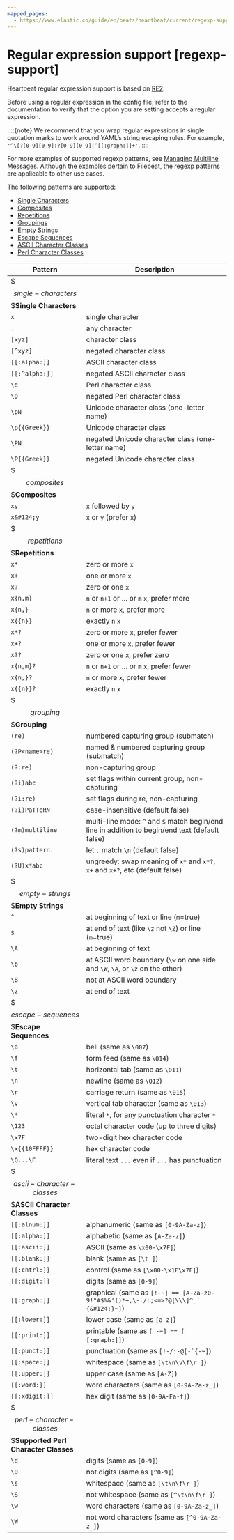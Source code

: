 ```yaml
---
mapped_pages:
  - https://www.elastic.co/guide/en/beats/heartbeat/current/regexp-support.html
---
```


# Regular expression support [regexp-support]

Heartbeat regular expression support is based on [RE2](https://godoc.org/regexp/syntax).

Before using a regular expression in the config file, refer to the documentation to verify that the option you are setting accepts a regular expression.

::::{note}
We recommend that you wrap regular expressions in single quotation marks to work around YAML’s string escaping rules. For example, `'^\[?[0-9][0-9]:?[0-9][0-9]|^[[:graph:]]+'`.
::::


For more examples of supported regexp patterns, see [Managing Multiline Messages](/reference/filebeat/multiline-examples.md). Although the examples pertain to Filebeat, the regexp patterns are applicable to other use cases.

The following patterns are supported:

* [Single Characters](#single-characters)
* [Composites](#composites)
* [Repetitions](#repetitions)
* [Groupings](#grouping)
* [Empty Strings](#empty-strings)
* [Escape Sequences](#escape-sequences)
* [ASCII Character Classes](#ascii-character-classes)
* [Perl Character Classes](#perl-character-classes)

| Pattern | Description |
| --- | --- |
| $$$single-characters$$$**Single Characters** |  |
| `x` | single character |
| `.` | any character |
| `[xyz]` | character class |
| `[^xyz]` | negated character class |
| `[[:alpha:]]` | ASCII character class |
| `[[:^alpha:]]` | negated ASCII character class |
| `\d` | Perl character class |
| `\D` | negated Perl character class |
| `\pN` | Unicode character class (one-letter name) |
| `\p{{Greek}}` | Unicode character class |
| `\PN` | negated Unicode character class (one-letter name) |
| `\P{{Greek}}` | negated Unicode character class |
| $$$composites$$$**Composites** |  |
| `xy` | `x` followed by `y` |
| `x&#124;y` | `x` or `y` (prefer `x`) |
| $$$repetitions$$$**Repetitions** |  |
| `x*` | zero or more `x` |
| `x+` | one or more `x` |
| `x?` | zero or one `x` |
| `x{n,m}` | `n` or `n+1` or …​ or `m` `x`, prefer more |
| `x{n,}` | `n` or more `x`, prefer more |
| `x{{n}}` | exactly `n` `x` |
| `x*?` | zero or more `x`, prefer fewer |
| `x+?` | one or more `x`, prefer fewer |
| `x??` | zero or one `x`, prefer zero |
| `x{n,m}?` | `n` or `n+1` or …​ or `m` `x`, prefer fewer |
| `x{n,}?` | `n` or more `x`, prefer fewer |
| `x{{n}}?` | exactly `n` `x` |
| $$$grouping$$$**Grouping** |  |
| `(re)` | numbered capturing group (submatch) |
| `(?P<name>re)` | named & numbered capturing group (submatch) |
| `(?:re)` | non-capturing group |
| `(?i)abc` | set flags within current group, non-capturing |
| `(?i:re)` | set flags during re, non-capturing |
| `(?i)PaTTeRN` | case-insensitive (default false) |
| `(?m)multiline` | multi-line mode: `^` and `$` match begin/end line in addition to begin/end text (default false) |
| `(?s)pattern.` | let `.` match `\n` (default false) |
| `(?U)x*abc` | ungreedy: swap meaning of `x*` and `x*?`, `x+` and `x+?`, etc (default false) |
| $$$empty-strings$$$**Empty Strings** |  |
| `^` | at beginning of text or line (`m`=true) |
| `$` | at end of text (like `\z` not `\Z`) or line (`m`=true) |
| `\A` | at beginning of text |
| `\b` | at ASCII word boundary (`\w` on one side and `\W`, `\A`, or `\z` on the other) |
| `\B` | not at ASCII word boundary |
| `\z` | at end of text |
| $$$escape-sequences$$$**Escape Sequences** |  |
| `\a` | bell (same as `\007`) |
| `\f` | form feed (same as `\014`) |
| `\t` | horizontal tab (same as `\011`) |
| `\n` | newline (same as `\012`) |
| `\r` | carriage return (same as `\015`) |
| `\v` | vertical tab character (same as `\013`) |
| `\*` | literal `*`, for any punctuation character `*` |
| `\123` | octal character code (up to three digits) |
| `\x7F` | two-digit hex character code |
| `\x{{10FFFF}}` | hex character code |
| `\Q...\E` | literal text `...` even if `...` has punctuation |
| $$$ascii-character-classes$$$**ASCII Character Classes** |  |
| `[[:alnum:]]` | alphanumeric (same as `[0-9A-Za-z]`) |
| `[[:alpha:]]` | alphabetic (same as `[A-Za-z]`) |
| `[[:ascii:]]` | ASCII (same as `\x00-\x7F]`) |
| `[[:blank:]]` | blank (same as `[\t ]`) |
| `[[:cntrl:]]` | control (same as `[\x00-\x1F\x7F]`) |
| `[[:digit:]]` | digits (same as `[0-9]`) |
| `[[:graph:]]` | graphical (same as ```[!-~] == [A-Za-z0-9!"#$%&'()*+,\-./:;<=>?@[\\\]^_` ``` ```{&#124;}~]```) |
| `[[:lower:]]` | lower case (same as `[a-z]`) |
| `[[:print:]]` | printable (same as `[ -~] == [ [:graph:]]`) |
| `[[:punct:]]` | punctuation (same as ```[!-/:-@[-`{-~]```) |
| `[[:space:]]` | whitespace (same as `[\t\n\v\f\r ]`) |
| `[[:upper:]]` | upper case (same as `[A-Z]`) |
| `[[:word:]]` | word characters (same as `[0-9A-Za-z_]`) |
| `[[:xdigit:]]` | hex digit (same as `[0-9A-Fa-f]`) |
| $$$perl-character-classes$$$**Supported Perl Character Classes** |  |
| `\d` | digits (same as `[0-9]`) |
| `\D` | not digits (same as `[^0-9]`) |
| `\s` | whitespace (same as `[\t\n\f\r ]`) |
| `\S` | not whitespace (same as `[^\t\n\f\r ]`) |
| `\w` | word characters (same as `[0-9A-Za-z_]`) |
| `\W` | not word characters (same as `[^0-9A-Za-z_]`) |
